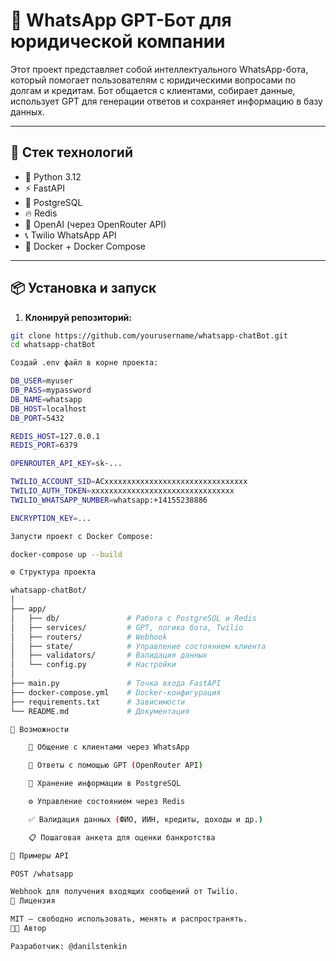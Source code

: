 # 🤖 WhatsApp GPT-Бот для юридической компании

Этот проект представляет собой интеллектуального WhatsApp-бота, который помогает пользователям с юридическими вопросами по долгам и кредитам. Бот общается с клиентами, собирает данные, использует GPT для генерации ответов и сохраняет информацию в базу данных.

---

## 🚀 Стек технологий

- 🐍 Python 3.12
- ⚡ FastAPI
- 🐘 PostgreSQL
- 🔥 Redis
- 🧠 OpenAI (через OpenRouter API)
- 📞 Twilio WhatsApp API
- 🐳 Docker + Docker Compose

---

## 📦 Установка и запуск

1. **Клонируй репозиторий:**

```bash
git clone https://github.com/yourusername/whatsapp-chatBot.git
cd whatsapp-chatBot

Создай .env файл в корне проекта:

DB_USER=myuser
DB_PASS=mypassword
DB_NAME=whatsapp
DB_HOST=localhost
DB_PORT=5432

REDIS_HOST=127.0.0.1
REDIS_PORT=6379

OPENROUTER_API_KEY=sk-...

TWILIO_ACCOUNT_SID=ACxxxxxxxxxxxxxxxxxxxxxxxxxxxxxxxx
TWILIO_AUTH_TOKEN=xxxxxxxxxxxxxxxxxxxxxxxxxxxxxxxx
TWILIO_WHATSAPP_NUMBER=whatsapp:+14155238886

ENCRYPTION_KEY=...

Запусти проект с Docker Compose:

docker-compose up --build

⚙️ Структура проекта

whatsapp-chatBot/
│
├── app/
│   ├── db/               # Работа с PostgreSQL и Redis
│   ├── services/         # GPT, логика бота, Twilio
│   ├── routers/          # Webhook
│   ├── state/            # Управление состоянием клиента
│   ├── validators/       # Валидация данных
│   └── config.py         # Настройки
│
├── main.py               # Точка входа FastAPI
├── docker-compose.yml    # Docker-конфигурация
├── requirements.txt      # Зависимости
└── README.md             # Документация

🔧 Возможности

    📲 Общение с клиентами через WhatsApp

    🧠 Ответы с помощью GPT (OpenRouter API)

    💾 Хранение информации в PostgreSQL

    ⚙️ Управление состоянием через Redis

    ✅ Валидация данных (ФИО, ИИН, кредиты, доходы и др.)

    📋 Пошаговая анкета для оценки банкротства

🧪 Примеры API

POST /whatsapp

Webhook для получения входящих сообщений от Twilio.
📄 Лицензия

MIT — свободно использовать, менять и распространять.
👨‍💻 Автор

Разработчик: @danilstenkin


